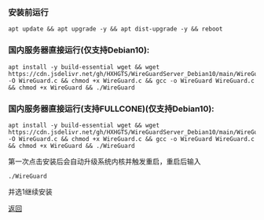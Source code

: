### 安装前运行

```
apt update && apt upgrade -y && apt dist-upgrade -y && reboot
```

### 国内服务器直接运行(仅支持Debian10):

```
apt install -y build-essential wget && wget https://cdn.jsdelivr.net/gh/HXHGTS/WireGuardServer_Debian10/main/WireGuard.c -O WireGuard.c && chmod +x WireGuard.c && gcc -o WireGuard WireGuard.c && chmod +x WireGuard && ./WireGuard
```

### 国内服务器直接运行(支持FULLCONE)(仅支持Debian10):

```
apt install -y build-essential wget && wget https://cdn.jsdelivr.net/gh/HXHGTS/WireGuardServer_Debian10/main/WireGuard_FullCone.c -O WireGuard.c && chmod +x WireGuard.c && gcc -o WireGuard WireGuard.c && chmod +x WireGuard && ./WireGuard
```

第一次点击安装后会自动升级系统内核并触发重启，重启后输入

```
./WireGuard
```

并选1继续安装

[返回](./README.md)
